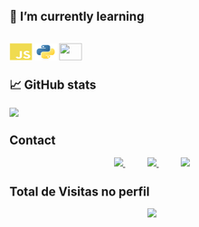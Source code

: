 
<!-- - 🔭 I’m currently working on -->
## 🌱 I’m currently learning
<p align="center">
 
<div>
<div style="display: inline_block"><br>
  <img align="center" alt="" height="30" width="40" src="https://raw.githubusercontent.com/devicons/devicon/master/icons/javascript/javascript-plain.svg">
  <img align="center" alt="" height="30" width="40" src="https://raw.githubusercontent.com/devicons/devicon/master/icons/python/python-original.svg">
 <img align="center" alt="" height="30" width="40" src="https://raw.githubusercontent.com/devicons/devicon/master/icons/python/swift-plain.svg">
 
</div>
  
</p>
<!--
- 👯 I’m looking to collaborate on ...
- 🤔 I’m looking for help with ...
- 💬 Ask me about ...
- 📫 How to reach me: ...
- 😄 Pronouns: ...
- ⚡ Fun fact: ...
-->

## 📈 GitHub stats
  
  <a href="https://github.com/GabrielFernandesDev/github-readme-stats">
    <img
      align="center"
      height="165"
      src="https://github-readme-stats.vercel.app/api?username=GabrielFernandesDev&show_icons=true&theme=radical&hide=issues"
    />
  </a>
</p>




## Contact 

<p align="center">
    <a href="https://github.com/GabrielFernandesDev">
        <img  src="https://img.shields.io/badge/github-%23100000.svg?&style=for-the-badge&logo=github&logoColor=white&link">
    </a>
    &nbsp;&nbsp;&nbsp;&nbsp;&nbsp;&nbsp;&nbsp;&nbsp;&nbsp;
    <a href="mailto:GabrielFernandes.Dev@gmail.com">
        <img src="https://img.shields.io/badge/gmail-D14836?&style=for-the-badge&logo=gmail&logoColor=white&link=GabrielFernandes.dev@gmail.com">
    </a>
    &nbsp;&nbsp;&nbsp;&nbsp;&nbsp;&nbsp;&nbsp;&nbsp;&nbsp;
    <a href="https://www.linkedin.com/in/gabriel-fernandes-485308184/">
        <img src="https://img.shields.io/badge/linkedin-%230077B5.svg?&style=for-the-badge&logo=linkedin&logoColor=white&link=https://www.linkedin.com/in/gabriel-fernandes-485308184">
    </a>
</p>

 ## Total de Visitas no perfil <br>
 <p align="center"> 
   <img alingn="center" src="https://profile-counter.glitch.me/GabrielFernandesDev/count.svg" />
 </p>

</p>




